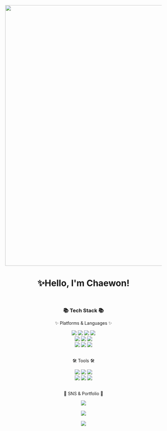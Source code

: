 
<div align="center">
<img src="https://github.com/chaewon0128/chaewon0128/assets/119389600/a2bc6b18-fb95-470a-b64f-b4221f84c788" width="840"  />
</div>
<div align=center>
	<h1>✨Hello, I'm Chaewon!</h1>
</div>
<br>
<div align=center>
	<h3>📚 Tech Stack 📚</h3>
	<p>✨ Platforms & Languages ✨</p>
</div>
<div align="center">
	<img src="https://img.shields.io/badge/HTML5-E34F26?style=flat&logo=HTML5&logoColor=white" />
	<img src="https://img.shields.io/badge/CSS3-1572B6?style=flat&logo=CSS3&logoColor=white" />
  	<img src="https://img.shields.io/badge/JavaScript-F7DF1E?style=flat&logo=JavaScript&logoColor=white" />
      	<img src="https://img.shields.io/badge/git-F05032?style=flat&logo=git&logoColor=white" />
</div>
<div align="center">
	<img src="https://img.shields.io/badge/React-61DAFB?style=flat&logo=React&logoColor=white" />
	<img src="https://img.shields.io/badge/TypeScript-3178C6?style=flat&logo=TypeScript&logoColor=white" />
  	<img src="https://img.shields.io/badge/styledComponents-DB7093?style=flat&logo=styledComponents&logoColor=white" />
</div>
<div align="center">
	<img src="https://img.shields.io/badge/Next.JS-000000?style=flat&logo=Next.js&logoColor=white" />
	<img src="https://img.shields.io/badge/tailwindCSS-06B6D4?style=flat&logo=tailwindCSS&logoColor=white" />
  <img src="https://img.shields.io/badge/Firebase-FFCA28?style=flat&logo=Firebase&logoColor=white" />
</div>
<br>
<div align=center>
	<p>🛠 Tools 🛠</p>
</div>

<div align="center">
  <img src="https://img.shields.io/badge/VisualStudioCode-007ACC?style=flat&logo=visualstudiocode&logoColor=white" />
	<img src="https://img.shields.io/badge/figma-F24E1E?style=flat&logo=figma&logoColor=white" />
  	<img src="https://img.shields.io/badge/github-181717?style=flat&logo=github&logoColor=white" />

</div>
<div align="center">
  <img src="https://img.shields.io/badge/Discord-5865F2?style=flat&logo=discord&logoColor=white" />
	<img src="https://img.shields.io/badge/Notion-000000?style=flat&logo=notion&logoColor=white" />
  	<img src="https://img.shields.io/badge/Slack-4A154B?style=flat&logo=slack&logoColor=white" />
 
</div>

<br>
<div align=center>
	<p>🎨 SNS & Portfolio 🎨</p>
</div>

<div align="center">
  <img href="https://velog.io/@dolfin" src="https://img.shields.io/badge/dolfin.log-20C997?style=flat&logo=velog&logoColor=white" />
</div>
<br>
<div align="center">
<img src="https://github-readme-stats.vercel.app/api/top-langs/?username=chaewon0128&layout=compact"><br><br>
<img src="https://github-readme-stats.vercel.app/api?username=chaewon0128&show_icons=true">
  </div>
